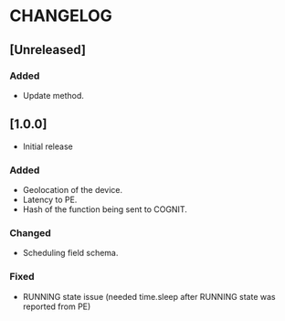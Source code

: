 # CHANGELOG

## [Unreleased]
### Added
- Update method.

## [1.0.0]
- Initial release

### Added
- Geolocation of the device.
- Latency to PE.
- Hash of the function being sent to COGNIT.
### Changed
- Scheduling field schema.
### Fixed
- RUNNING state issue (needed time.sleep after RUNNING state was reported from PE)
